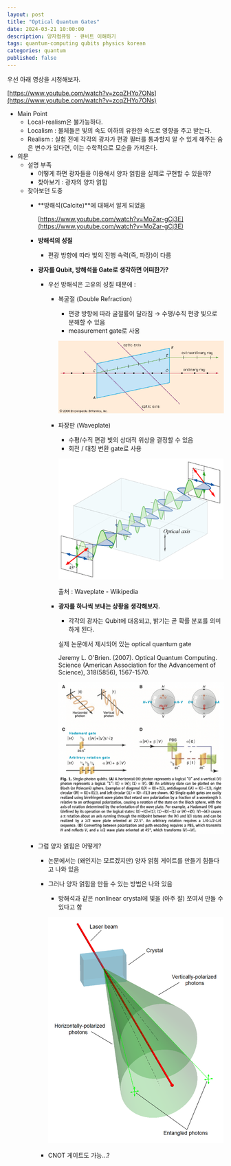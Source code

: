 ```yaml
---
layout: post
title: "Optical Quantum Gates"
date: 2024-03-21 10:00:00
description: 양자컴퓨팅 - 큐비트 이해하기
tags: quantum-computing qubits physics korean
categories: quantum
published: false
---
```



우선 아래 영상을 시청해보자.

[https://www.youtube.com/watch?v=zcqZHYo7ONs](https://www.youtube.com/watch?v=zcqZHYo7ONs)

- Main Point
    - Local-realism은 불가능하다.
    - Localism : 물체들은 빛의 속도 이하의 유한한 속도로 영향을 주고 받는다.
    - Realism : 실험 전에 각각의 광자가 편광 필터를 통과할지 알 수 있게 해주는 숨은 변수가 있다면,
    이는 수학적으로 모순을 가져온다.
- 의문
    - 설명 부족
        - 어떻게 하면 광자들을 이용해서 양자 얽힘을 실제로 구현할 수 있을까?
        - 찾아보기 : 광자의 양자 얽힘
    - 찾아보던 도중
        - **방해석(Calcite)**에 대해서 알게 되었음
            
            [https://www.youtube.com/watch?v=MoZar-gCj3E](https://www.youtube.com/watch?v=MoZar-gCj3E)
            
        - **방해석의 성질**
            - 편광 방향에 따라 빛의 진행 속력(즉, 파장)이 다름
        - **광자를 Qubit, 방해석을 Gate로 생각하면 어떠한가?**
            - 우선 방해석은 고유의 성질 때문에 :
                - 복굴절 (Double Refraction)
                    - 편광 방향에 따라 굴절률이 달라짐 → 수평/수직 편광 빛으로 분해할 수 있음
                    - measurement gate로 사용
                    
                    ![](/assets/img/blog/qubit/untitled.png)
                    
                - 파장판 (Waveplate)
                    - 수평/수직 편광 빛의 상대적 위상을 결정할 수 있음
                    - 회전 / 대칭 변환 gate로 사용
                    
                    ![출처 : Waveplate - Wikipedia](/assets/img/blog/qubit/untitled_1.png)
                    
                    출처 : Waveplate - Wikipedia
                    
                - **광자를 하나씩 보내는 상황을 생각해보자.**
                    - 각각의 광자는 Qubit에 대응되고, 밝기는 곧 확률 분포를 의미하게 된다.
                    
                    실제 논문에서 제시되어 있는 optical quantum gate
                    
                    Jeremy L. O'Brien. (2007). Optical Quantum Computing. Science (American Association for the Advancement of Science), 318(5856), 1567-1570.
                    
                    ![](/assets/img/blog/qubit/untitled_2.png)
                    
        - 그럼 양자 얽힘은 어떻게?
            - 논문에서는 (왜인지는 모르겠지만) 양자 얽힘 게이트를 만들기 힘들다고 나와 있음
            - 그러나 양자 얽힘을 만들 수 있는 방법은 나와 있음
                - 방해석과 같은 nonlinear crystal에 빛을 (아주 잘) 쪼여서 만들 수 있다고 함
                
                ![](/assets/img/blog/qubit/untitled_3.png)
                
            - CNOT 게이트도 가능...?